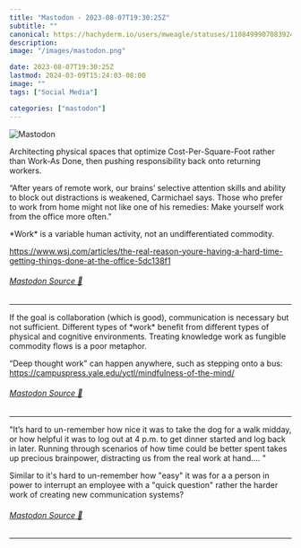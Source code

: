 ```yaml
---
title: "Mastodon - 2023-08-07T19:30:25Z"
subtitle: ""
canonical: https://hachyderm.io/users/mweagle/statuses/110849990708392440
description:
image: "/images/mastodon.png"

date: 2023-08-07T19:30:25Z
lastmod: 2024-03-09T15:24:03-08:00
image: ""
tags: ["Social Media"]

categories: ["mastodon"]
---
```

![Mastodon](/images/mastodon.png)

<p>Architecting physical spaces that optimize Cost-Per-Square-Foot rather than Work-As Done, then pushing responsibility back onto returning workers.</p><p>“After years of remote work, our brains’ selective attention skills and ability to block out distractions is weakened, Carmichael says. Those who prefer to work from home might not like one of his remedies: Make yourself work from the office more often.&quot;</p><p>*Work* is a variable human activity, not an undifferentiated commodity.</p><p><a href="https://www.wsj.com/articles/the-real-reason-youre-having-a-hard-time-getting-things-done-at-the-office-5dc138f1" target="_blank" rel="nofollow noopener noreferrer" translate="no"><span class="invisible">https://www.</span><span class="ellipsis">wsj.com/articles/the-real-reas</span><span class="invisible">on-youre-having-a-hard-time-getting-things-done-at-the-office-5dc138f1</span></a></p>


###### [Mastodon Source 🐘](https://hachyderm.io/@mweagle/110849990708392440)

___

<p>If the goal is collaboration (which is good), communication is necessary but not sufficient. Different types of *work* benefit from different types of physical and cognitive environments. Treating knowledge work as fungible commodity flows is a poor metaphor.</p><p>“Deep thought work&quot; can happen anywhere, such as stepping onto a bus: <a href="https://campuspress.yale.edu/yctl/mindfulness-of-the-mind/" target="_blank" rel="nofollow noopener noreferrer" translate="no"><span class="invisible">https://</span><span class="ellipsis">campuspress.yale.edu/yctl/mind</span><span class="invisible">fulness-of-the-mind/</span></a></p>


###### [Mastodon Source 🐘](https://hachyderm.io/@mweagle/110850040152763651)

___

<p>&quot;It’s hard to un-remember how nice it was to take the dog for a walk midday, or how helpful it was to log out at 4 p.m. to get dinner started and log back in later. Running through scenarios of how time could be better spent takes up precious brainpower, distracting us from the real work at hand.... &quot;</p><p>Similar to it&#39;s hard to un-remember how &quot;easy&quot; it was for a a person in power to interrupt an employee with a &quot;quick question&quot; rather the harder work of creating new communication systems?</p>


###### [Mastodon Source 🐘](https://hachyderm.io/@mweagle/110850071334073304)

___
